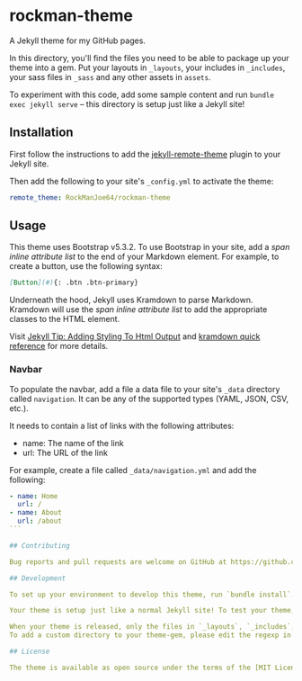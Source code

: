 # rockman-theme

A Jekyll theme for my GitHub pages.

In this directory, you'll find the files you need to be able to package up your theme into a gem. Put your layouts in `_layouts`, your includes in `_includes`, your sass files in `_sass` and any other assets in `assets`.

To experiment with this code, add some sample content and run `bundle exec jekyll serve` – this directory is setup just like a Jekyll site!

## Installation

First follow the instructions to add the [jekyll-remote-theme](https://github.com/benbalter/jekyll-remote-theme#usage) plugin to your Jekyll site.

Then add the following to your site's `_config.yml` to activate the theme:

```yaml
remote_theme: RockManJoe64/rockman-theme
```

## Usage

This theme uses Bootstrap v5.3.2. To use Bootstrap in your site, add a _span inline attribute list_ to the end of your Markdown element. For example, to create a button, use the following syntax:

```markdown
[Button](#){: .btn .btn-primary}
```

Underneath the hood, Jekyll uses Kramdown to parse Markdown. Kramdown will use the _span inline attribute list_ to add the appropriate classes to the HTML element.

Visit [Jekyll Tip: Adding Styling To Html Output](https://digitaldrummerj.me/styling-jekyll-markdown/) and
[kramdown quick reference](https://kramdown.gettalong.org/quickref.html#inline-attributes) for more details.

### Navbar

To populate the navbar, add a file a data file to your site's `_data` directory called `navigation`. It can be any of the supported types (YAML, JSON, CSV, etc.).

It needs to contain a list of links with the following attributes:

- name: The name of the link
- url: The URL of the link

For example, create a file called `_data/navigation.yml` and add the following:

````yaml
- name: Home
  url: /
- name: About
  url: /about
```

## Contributing

Bug reports and pull requests are welcome on GitHub at https://github.com/RockManJoe64/rockman-theme. This project is intended to be a safe, welcoming space for collaboration, and contributors are expected to adhere to the [Contributor Covenant](https://www.contributor-covenant.org/) code of conduct.

## Development

To set up your environment to develop this theme, run `bundle install`.

Your theme is setup just like a normal Jekyll site! To test your theme, run `bundle exec jekyll serve` and open your browser at `http://localhost:4000`. This starts a Jekyll server using your theme. Add pages, documents, data, etc. like normal to test your theme's contents. As you make modifications to your theme and to your content, your site will regenerate and you should see the changes in the browser after a refresh, just like normal.

When your theme is released, only the files in `_layouts`, `_includes`, `_sass` and `assets` tracked with Git will be bundled.
To add a custom directory to your theme-gem, please edit the regexp in `rockman.gemspec` accordingly.

## License

The theme is available as open source under the terms of the [MIT License](https://opensource.org/licenses/MIT).
````
